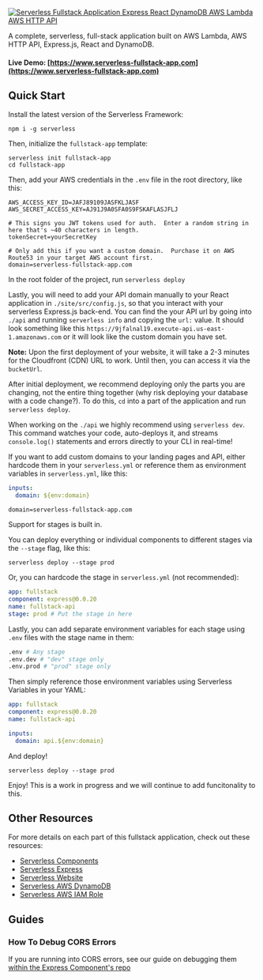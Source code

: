 [![Serverless Fullstack Application Express React DynamoDB AWS Lambda AWS HTTP API](https://s3.amazonaws.com/assets.github.serverless/components/readme-serverless-framework-fullstack-application.png
)](https://www.serverless-fullstack-app.com)

A complete, serverless, full-stack application built on AWS Lambda, AWS HTTP API, Express.js, React and DynamoDB.

#### Live Demo: [https://www.serverless-fullstack-app.com](https://www.serverless-fullstack-app.com)

## Quick Start

Install the latest version of the Serverless Framework:


```
npm i -g serverless
```

Then, initialize the `fullstack-app` template:

```
serverless init fullstack-app
cd fullstack-app
```

Then, add your AWS credentials in the `.env` file in the root directory, like this:

```text
AWS_ACCESS_KEY_ID=JAFJ89109JASFKLJASF
AWS_SECRET_ACCESS_KEY=AJ91J9A0SFA0S9FSKAFLASJFLJ

# This signs you JWT tokens used for auth.  Enter a random string in here that's ~40 characters in length.
tokenSecret=yourSecretKey

# Only add this if you want a custom domain.  Purchase it on AWS Route53 in your target AWS account first.
domain=serverless-fullstack-app.com
```

In the root folder of the project, run `serverless deploy`

Lastly, you will need to add your API domain manually to your React application in `./site/src/config.js`, so that you interact with your serverless Express.js back-end.  You can find the your API url by going into `./api` and running `serverless info` and copying the `url:` value.  It should look something like this `https://9jfalnal19.execute-api.us-east-1.amazonaws.com` or it will look like the custom domain you have set.

**Note:**  Upon the first deployment of your website, it will take a 2-3 minutes for the Cloudfront (CDN) URL to work.  Until then, you can access it via the `bucketUrl`.

After initial deployment, we recommend deploying only the parts you are changing, not the entire thing together (why risk deploying your database with a code change?).  To do this, `cd` into a part of the application and run `serverless deploy`.

When working on the `./api` we highly recommend using `serverless dev`.  This command watches your code, auto-deploys it, and streams `console.log()` statements and errors directly to your CLI in real-time!

If you want to add custom domains to your landing pages and API, either hardcode them in your `serverless.yml` or reference them as environment variables in `serverless.yml`, like this:

```yaml
inputs:
  domain: ${env:domain}
```

```text
domain=serverless-fullstack-app.com
```

Support for stages is built in.

You can deploy everything or individual components to different stages via the `--stage` flag, like this:

`serverless deploy --stage prod`

Or, you can hardcode the stage in `serverless.yml` (not recommended):

```yaml
app: fullstack
component: express@0.0.20
name: fullstack-api
stage: prod # Put the stage in here
```

Lastly, you can add separate environment variables for each stage using `.env` files with the stage name in them:

```bash
.env # Any stage
.env.dev # "dev" stage only
.env.prod # "prod" stage only
```

Then simply reference those environment variables using Serverless Variables in your YAML:

```yaml
app: fullstack
component: express@0.0.20
name: fullstack-api

inputs:
  domain: api.${env:domain}
```

And deploy!

`serverless deploy --stage prod`

Enjoy!  This is a work in progress and we will continue to add funcitonality to this.

## Other Resources

For more details on each part of this fullstack application, check out these resources:

* [Serverless Components](https://github.com/serverless/components)
* [Serverless Express](https://github.com/serverless-components/express)
* [Serverless Website](https://github.com/serverless-components/website)
* [Serverless AWS DynamoDB](https://github.com/serverless-components/aws-dynamodb)
* [Serverless AWS IAM Role](https://github.com/serverless-components/aws-iam-role)

## Guides

### How To Debug CORS Errors

If you are running into CORS errors, see our guide on debugging them [within the Express Component's repo](https://github.com/serverless-components/express/blob/master/README.md#how-to-debug-cors-errors)
